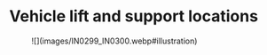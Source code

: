 # Vehicle lift and support locations

<figure markdown="span">
  ![](images/IN0299_IN0300.webp#illustration)
</figure>
